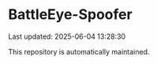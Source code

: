# BattleEye-Spoofer

Last updated: 2025-06-04 13:28:30

This repository is automatically maintained.
